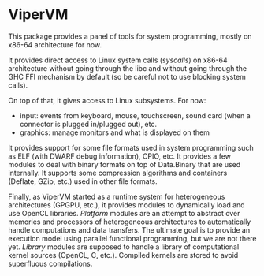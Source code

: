 # ViperVM

This package provides a panel of tools for system programming, mostly on
x86-64 architecture for now.

It provides direct access to Linux system calls (*syscalls*) on x86-64
architecture without going through the libc and without going through the
GHC FFI mechanism by default (so be careful not to use blocking system calls).

On top of that, it gives access to Linux subsystems. For now:

* input: events from keyboard, mouse, touchscreen, sound card (when a connector
  is plugged in/plugged out), etc.
* graphics: manage monitors and what is displayed on them

It provides support for some file formats used in system programming such as
ELF (with DWARF debug information), CPIO, etc. It provides a few modules to
deal with binary formats on top of Data.Binary that are used internally. It
supports some compression algorithms and containers (Deflate, GZip, etc.)
used in other file formats.

Finally, as ViperVM started as a runtime system for heterogeneous
architectures (GPGPU, etc.), it provides modules to dynamically load and use
OpenCL libraries. *Platform* modules are an attempt to abstract over
memories and processors of heterogeneous architectures to automatically
handle computations and data transfers. The ultimate goal is to provide an
execution model using parallel functional programming, but we are not there
yet. *Library* modules are supposed to handle a library of computational
kernel sources (OpenCL, C, etc.). Compiled kernels are stored to avoid
superfluous compilations.
